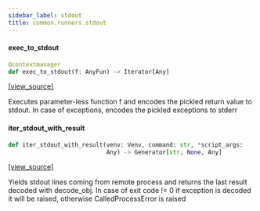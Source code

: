```yaml
---
sidebar_label: stdout
title: common.runners.stdout
---
```


#### exec\_to\_stdout

```python
@contextmanager
def exec_to_stdout(f: AnyFun) -> Iterator[Any]
```

[[view_source]](https://github.com/dlt-hub/dlt/blob/30d0f64fb2cdbacc2e88fdb304371650f417e1f0/dlt/common/runners/stdout.py#L13)

Executes parameter-less function f and encodes the pickled return value to stdout. In case of exceptions, encodes the pickled exceptions to stderr

#### iter\_stdout\_with\_result

```python
def iter_stdout_with_result(venv: Venv, command: str, *script_args:
                            Any) -> Generator[str, None, Any]
```

[[view_source]](https://github.com/dlt-hub/dlt/blob/30d0f64fb2cdbacc2e88fdb304371650f417e1f0/dlt/common/runners/stdout.py#L60)

Yields stdout lines coming from remote process and returns the last result decoded with decode_obj. In case of exit code != 0 if exception is decoded
it will be raised, otherwise CalledProcessError is raised


